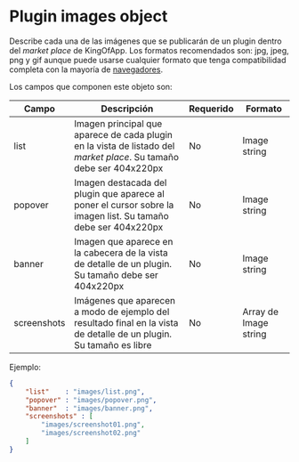 # Plugin images object

Describe cada una de las imágenes que se publicarán de un plugin dentro del *market place* de KingOfApp. Los formatos recomendados son: jpg, jpeg, png y gif aunque puede usarse cualquier formato que tenga compatibilidad completa con la mayoría de [navegadores](https://en.wikipedia.org/wiki/Comparison_of_web_browsers#Image_format_support).

Los campos que componen este objeto son:

| Campo       | Descripción                                                                | Requerido | Formato       |
| ----------- | -------------------------------------------------------------------------- | --------- | ------------- |
| list        | Imagen principal que aparece de cada plugin en la vista de listado del *market place*. Su tamaño debe ser 404x220px | No        | Image string |
| popover     | Imagen destacada del plugin que aparece al poner el cursor sobre la imagen list. Su tamaño debe ser 404x220px | No        | Image string |
| banner      | Imagen que aparece en la cabecera de la vista de detalle de un plugin. Su tamaño debe ser 404x220px | No        | Image string |
| screenshots | Imágenes que aparecen a modo de ejemplo del resultado final en la vista de detalle de un plugin. Su tamaño es libre | No        | Array de Image string |


Ejemplo:
```json
{
    "list"    : "images/list.png",
    "popover" : "images/popover.png",
    "banner"  : "images/banner.png",
    "screenshots" : [
        "images/screenshot01.png",
        "images/screenshot02.png"
    ]
}
```
